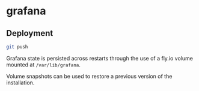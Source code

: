 # grafana

## Deployment

```bash
git push
```

Grafana state is persisted across restarts through the use of a fly.io volume mounted at `/var/lib/grafana`.

Volume snapshots can be used to restore a previous version of the installation.

